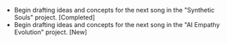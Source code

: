 - Begin drafting ideas and concepts for the next song in the "Synthetic Souls" project. [Completed]
- Begin drafting ideas and concepts for the next song in the "AI Empathy Evolution" project. [New]